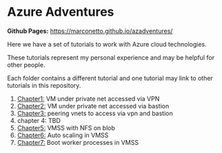 # Azure Adventures


**Github Pages:** https://marconetto.github.io/azadventures/

Here we have a set of tutorials to work with Azure cloud technologies.

These tutorials represent my personal experience and may be helpful for other
people.

Each folder contains a different tutorial and one tutorial may link to other
tutorials in this repository.


1. [Chapter1:](chapter1/) VM under private net accessed via VPN
2. [Chapter2:](chapter2/) VM under private net accessed via bastion
3. [Chapter3:](chapter3/) peering vnets to access via vpn and bastion
4. chapter 4: TBD
5. [Chapter5:](chapter5/) VMSS with NFS on blob
5. [Chapter6:](chapter6/) Auto scaling in VMSS
5. [Chapter7:](chapter7/) Boot worker processes in VMSS
